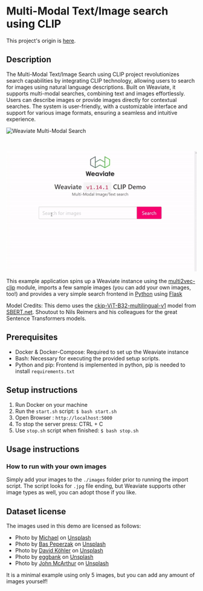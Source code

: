 # Multi-Modal Text/Image search using CLIP

This project's origin is [here](https://github.com/weaviate/weaviate-examples/tree/main/clip-multi-modal-text-image-search).

## Description

The Multi-Modal Text/Image Search using CLIP project revolutionizes search capabilities by integrating CLIP technology, allowing users to search for images using natural language descriptions. Built on Weaviate, it supports multi-modal searches, combining text and images effortlessly. Users can describe images or provide images directly for contextual searches. The system is user-friendly, with a customizable interface and support for various image formats, ensuring a seamless and intuitive experience.

![Weaviate Multi-Modal Search](./weaviate-multi-modal-clip-search-demo.png)

<br>

![Weaviate Multi-Modal Search Demo Video](./text_to_img_clip_demo.gif)

This example application spins up a Weaviate instance using the
[multi2vec-clip](https://www.semi.technology/developers/weaviate/current/modules/multi2vec-clip.html)
module, imports a few sample images (you can add your own images, too!) and
provides a very simple search frontend in [Python](https://python.org/) using [Flask](https://pythonbasics.org/what-is-flask-python/) 

Model Credits: This demo uses the [ckip-ViT-B32-multilingual-v1](https://huggingface.co/sentence-transformers/clip-ViT-B-32-multilingual-v1) model from [SBERT.net](https://sbert.net). Shoutout to Nils Reimers and his colleagues for the great Sentence Transformers models. 

## Prerequisites
- Docker & Docker-Compose: Required to set up the Weaviate instance
- Bash: Necessary for executing the provided setup scripts.
- Python and pip: Frontend is implemented in python, pip is needed to install `requirements.txt`

## Setup instructions

1. Run Docker on your machine
2. Run the `start.sh` script:
`$ bash start.sh`
3. Open Browser : `http://localhost:5000`
4. To stop the server press: CTRL + C
5. Use `stop.sh` script when finished:
`$ bash stop.sh`

## Usage instructions

### How to run with your own images

Simply add your images to the `./images` folder prior to running the import
script. The script looks for `.jpg` file ending, but Weaviate supports other
image types as well, you can adopt those if you like.


## Dataset license

The images used in this demo are licensed as follows:


* Photo by <a href="https://unsplash.com/@michael75?utm_source=unsplash&utm_medium=referral&utm_content=creditCopyText">Michael</a> on <a href="https://unsplash.com/s/photos/golden-retriever-puppy?utm_source=unsplash&utm_medium=referral&utm_content=creditCopyText">Unsplash</a>
* Photo by <a href="https://unsplash.com/@bastroloog?utm_source=unsplash&utm_medium=referral&utm_content=creditCopyText">Bas Peperzak</a> on <a href="https://unsplash.com/s/photos/fresh-bread?utm_source=unsplash&utm_medium=referral&utm_content=creditCopyText">Unsplash</a>
* Photo by <a href="https://unsplash.com/@davidkhlr?utm_source=unsplash&utm_medium=referral&utm_content=creditCopyText">David Köhler</a> on <a href="https://unsplash.com/s/photos/wine-grapes?utm_source=unsplash&utm_medium=referral&utm_content=creditCopyText">Unsplash</a>
* Photo by <a href="https://unsplash.com/@eggbank?utm_source=unsplash&utm_medium=referral&utm_content=creditCopyText">eggbank</a> on <a href="https://unsplash.com/s/photos/car-city?utm_source=unsplash&utm_medium=referral&utm_content=creditCopyText">Unsplash</a>
* Photo by <a href="https://unsplash.com/@snowjam?utm_source=unsplash&utm_medium=referral&utm_content=creditCopyText">John McArthur</a> on <a href="https://unsplash.com/s/photos/airplane?utm_source=unsplash&utm_medium=referral&utm_content=creditCopyText">Unsplash</a>
          
It is a minimal example using only 5 images, but you can add any amount of
images yourself!


